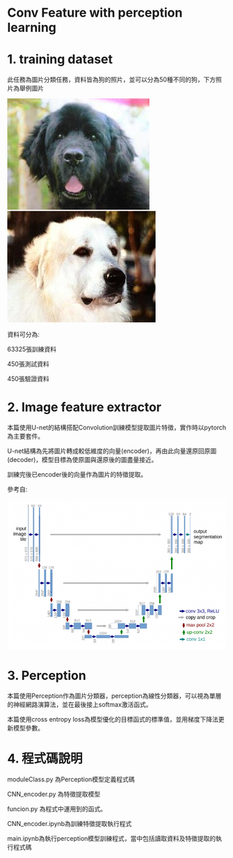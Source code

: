# Conv Feature with perception learning

# 1.  training dataset
此任務為圖片分類任務，資料皆為狗的照片，並可以分為50種不同的狗，下方照片為舉例圖片

![n02111277_160](https://github.com/ss9636970/KAZE-perception_learning/blob/main/readme/n02111277_160.JPEG)![n02111277_160](https://github.com/ss9636970/KAZE-perception_learning/blob/main/readme/n02111500_113.jpg)



資料可分為:

63325張訓練資料

450張測試資料

450張驗證資料



# 2. Image feature extractor
本篇使用U-net的結構搭配Convolution訓練模型提取圖片特徵，實作時以pytorch為主要套件。

U-net結構為先將圖片轉成較低維度的向量(encoder)，再由此向量還原回原圖(decoder)，模型目標為使原圖與還原後的圖盡量接近。

訓練完後已encoder後的向量作為圖片的特徵提取。

參考自:

[Deep Learning for Image Segmentation: U-Net Architecture]: https://heartbeat.comet.ml/deep-learning-for-image-segmentation-u-net-architecture-ff17f6e4c1cf

![U-net](https://github.com/ss9636970/convFeature-perception_learning/blob/main/readme/U-net.png)

# 3. Perception

本篇使用Perception作為圖片分類器，perception為線性分類器，可以視為單層的神經網路演算法，並在最後接上softmax激活函式。

本篇使用cross entropy loss為模型優化的目標函式的標準值，並用梯度下降法更新模型參數。



# 4. 程式碼說明

moduleClass.py 為Perception模型定義程式碼

CNN_encoder.py 為特徵提取模型

funcion.py 為程式中運用到的函式。

CNN_encoder.ipynb為訓練特徵提取執行程式

main.ipynb為執行perception模型訓練程式，當中包括讀取資料及特徵提取的執行程式碼





